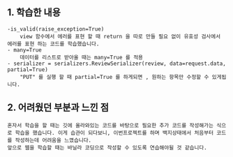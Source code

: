 ## **1. 학습한 내용**
    -is_valid(raise_exception=True)
        view 함수에서 에러를 표현 할 때 return 을 따로 만들 필요 없이 유효성 검사에서 에러를 표현 하는 코드를 학습했습니다.
    - many=True
        데이터를 리스트로 받아올 때는 many=True 를 적용 
    - serializer = serializers.ReviewSerializer(review, data=request.data, partial=True)
        "PUT" 를 실행 할 때 partial=True 를 하게되면 , 원하는 항목만 수정할 수 있게됩니다.
        
    
## **2. 어려웠던 부분과 느낀 점**
    혼자서 학습을 할 때는 깃에 올라와있는 코드를 바탕으로 필요한 추가 코드를 작성해가는 식으로 학습을 했습니다. 이게 습관이 되다보니, 이번프로젝트를 하며 백지상태에서 처음부터 코드를 작성하는데 어려움을 느꼈습니다. 
    앞으로 웹을 학습할 때는 바닐라 코딩으로 작성할 수 있도록 연습해야될 것 같습니다. 
    
